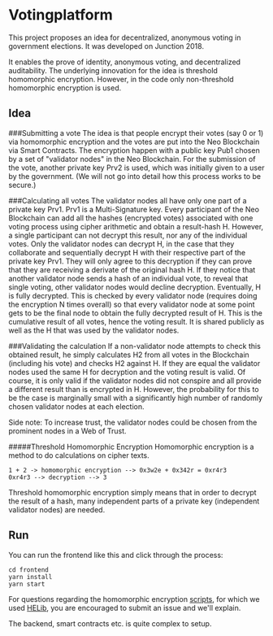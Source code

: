 # Votingplatform

This project proposes an idea for decentralized, anonymous voting in government elections. It was developed on Junction 2018.

It enables the prove of identity, anonymous voting, and decentralized auditability.
The underlying innovation for the idea is threshold homomorphic encryption. However, in the code only non-threshold homomorphic encryption is used.

## Idea
###Submitting a vote
The idea is that people encrypt their votes (say 0 or 1) via homomorphic encryption and the votes are put into the Neo Blockchain via Smart Contracts. The encryption happen with a public key Pub1 chosen by a set of "validator nodes" in the Neo Blockchain. For the submission of the vote, another private key Prv2 is used, which was initially given to a user by the government. (We will not go into detail how this process works to be secure.)

###Calculating all votes
The validator nodes all have only one part of a private key Prv1. Prv1 is a Multi-Signature key. Every participant of the Neo Blockchain can add all the hashes (encrypted votes) associated with one voting process using cipher arithmetic and obtain a result-hash H. However, a single participant can not decrypt this result, nor any of the individual votes. Only the validator nodes can decrypt H, in the case that they collaborate and sequentially decrypt H with their respective part of the private key Prv1. They will only agree to this decryption if they can prove that they are receiving a derivate of the original hash H. If they notice that another validator node sends a hash of an individual vote, to reveal that single voting, other validator nodes would decline decryption. Eventually, H is fully decrypted. This is checked by every validator node (requires doing the encryption N times overall) so that every validator node at some point gets to be the final node to obtain the fully decrypted result of H. This is the cumulative result of all votes, hence the voting result. It is shared publicly as well as the H that was used by the validator nodes.

###Validating the calculation
If a non-validator node attempts to check this obtained result, he simply calculates H2 from all votes in the Blockchain (including his vote) and checks H2 against H. If they are equal the validator nodes used the same H for decryption and the voting result is valid. Of course, it is only valid if the validator nodes did not conspire and all provide a different result than is encrypted in H. However, the probability for this to be the case is marginally small with a significantly high number of randomly chosen validator nodes at each election. 

Side note: To increase trust, the validator nodes could be chosen from the prominent nodes in a Web of Trust.

#####Threshold Homomorphic Encryption
Homomorphic encryption is a method to do calculations on cipher texts.


    1 + 2 -> homomorphic encryption --> 0x3w2e + 0x342r = 0xr4r3
    0xr4r3 --> decryption --> 3


Threshold homomorphic encryption simply means that in order to decrypt the result of a hash, many independent parts of a private key (independent validator nodes) are needed.

## Run
You can run the frontend like this and click through the process:

    cd frontend
    yarn install
    yarn start


For questions regarding the homomorphic encryption [scripts](https://github.com/xanpj/votingplattform/tree/master/crypto/cryptoscripts), for which we used [HELib](https://github.com/shaih/HElib), you are encouraged to submit an issue and we'll explain.

The backend, smart contracts etc. is quite complex to setup.
